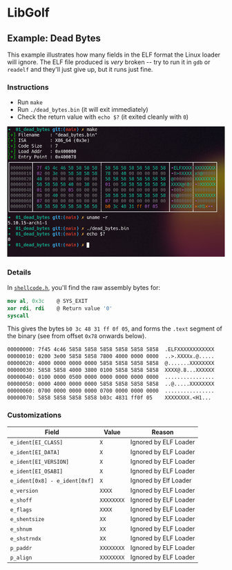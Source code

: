 # LibGolf

## Example: Dead Bytes

This example illustrates how many fields in the ELF format the Linux loader will ignore. The ELF file produced is *very* broken -- try to run it in `gdb` or `readelf` and they'll just give up, but it runs just fine.

### Instructions

* Run `make`
* Run `./dead_bytes.bin` (it will exit immediately)
* Check the return value with `echo $?` (it exited cleanly with `0`)

![dead bytes](./dead_bytes.png)

### Details

In [`shellcode.h`](./shellcode.h), you'll find the raw assembly bytes for:

```nasm
mov al, 0x3c    @ SYS_EXIT
xor rdi, rdi    @ Return value '0'
syscall
```

This gives the bytes `b0 3c 48 31 ff 0f 05`, and forms the `.text` segment of the binary (see from offset `0x78` onwards below).

```xxd
00000000: 7f45 4c46 5858 5858 5858 5858 5858 5858  .ELFXXXXXXXXXXXX
00000010: 0200 3e00 5858 5858 7800 4000 0000 0000  ..>.XXXXx.@.....
00000020: 4000 0000 0000 0000 5858 5858 5858 5858  @.......XXXXXXXX
00000030: 5858 5858 4000 3800 0100 5858 5858 5858  XXXX@.8...XXXXXX
00000040: 0100 0000 0500 0000 0000 0000 0000 0000  ................
00000050: 0000 4000 0000 0000 5858 5858 5858 5858  ..@.....XXXXXXXX
00000060: 0700 0000 0000 0000 0700 0000 0000 0000  ................
00000070: 5858 5858 5858 5858 b03c 4831 ff0f 05    XXXXXXXX.<H1...
```

### Customizations

|Field|Value|Reason|
|-|-|-|
|`e_ident[EI_CLASS]`|`X`|Ignored by ELF Loader|
|`e_ident[EI_DATA]`|`X`|Ignored by ELF Loader|
|`e_ident[EI_VERSION]`|`X`|Ignored by ELF Loader|
|`e_ident[EI_OSABI]`|`X`|Ignored by ELF Loader|
|`e_ident[0x8] - e_ident[0xf]`|`X`|Ignored by Elf Loader|
|`e_version`|`XXXX`|Ignored by ELF Loader|
|`e_shoff`|`XXXXXXXX`|Ignored by ELF Loader|
|`e_flags`|`XXXX`|Ignored by ELF Loader|
|`e_shentsize`|`XX`|Ignored by ELF Loader|
|`e_shnum`|`XX`|Ignored by ELF Loader|
|`e_shstrndx`|`XX`|Ignored by ELF Loader|
|`p_paddr`|`XXXXXXXX`|Ignored by ELF Loader|
|`p_align`|`XXXXXXXX`|Ignored by ELF Loader|
